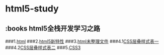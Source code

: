 # html5-study
## :books html5全栈开发学习之路

###1.[html](https://github.com/wukainf/html5-study/tree/master/html)
###2.[html5新特性](https://github.com/wukainf/html5-study/tree/master/html新特性)
###3.[html未整理文件](https://github.com/wukainf/html5-study/tree/master/html未整理文件)
###4.1[CSS层叠样式表一](https://github.com/wukainf/html5-study/tree/master/CSS层叠样式表第一次添加)
###4.2[CSS层叠样式表二](https://github.com/wukainf/html5-study/tree/master/CSS层叠样式表第二次添加)
###5.[CSS3](https://github.com/wukainf/html5-study/tree/master/CSS新增特性)
